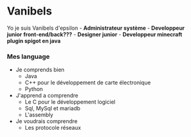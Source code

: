 
# Vanibels
Yo je suis Vanibels d'epsilon
    - **Administrateur système**
    - **Developpeur junior** **front-end/back???**
    - **Designer junior**
    - **Developpeur minecraft plugin spigot en java**

### Mes language
- Je comprends bien
  - Java
  - C++ pour le développement de carte électronique
  - Python
 - J'apprend a comprendre
   - Le C pour le développement logiciel
   - Sql, MySql et mariadb
   - L'assembly
 -  Je voudrais comprendre
    - Les protocole réseaux
